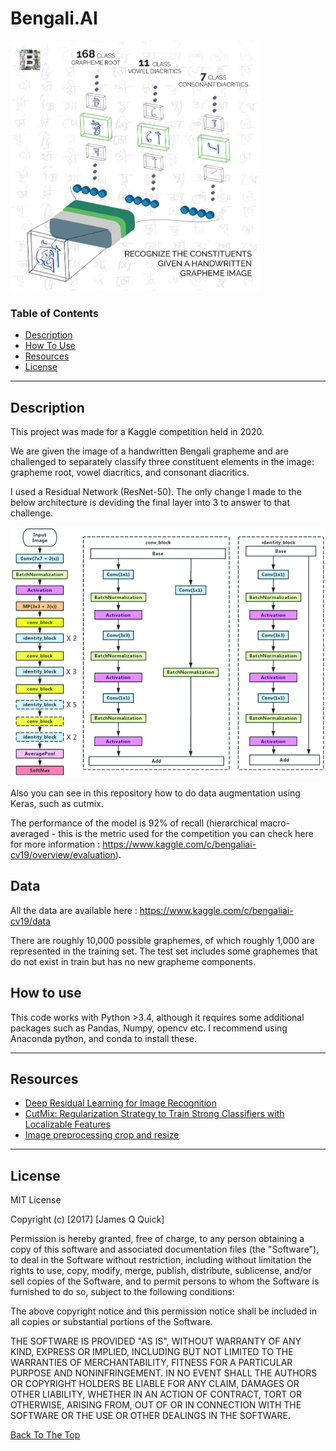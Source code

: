 # Bengali.AI

<img src="./images/intro_pic.png" width="400" height="400" />

### Table of Contents

- [Description](#description)
- [How To Use](#how-to-use)
- [Resources](#resources)
- [License](#license)

---

## Description

This project was made for a Kaggle competition held in 2020. 

We are given the image of a handwritten Bengali grapheme and are challenged to separately classify three constituent elements in the image: grapheme root, vowel diacritics, and consonant diacritics.

I used a Residual Network (ResNet-50). The only change I made to the below architecture is deviding the final layer into 3 to answer to that challenge.

<img src="./images/resnet50.png" width="600" height="400" />

Also you can see in this repository how to do data augmentation using Keras, such as cutmix.

The performance of the model is 92% of recall (hierarchical macro-averaged - this is the metric used for the competition you can check here for more information : https://www.kaggle.com/c/bengaliai-cv19/overview/evaluation).

## Data

All the data are available here : https://www.kaggle.com/c/bengaliai-cv19/data

 There are roughly 10,000 possible graphemes, of which roughly 1,000 are represented in the training set. The test set includes some graphemes that do not exist in train but has no new grapheme components.

## How to use

This code works with Python >3.4, although it requires some additional packages such as Pandas, Numpy, opencv etc. I recommend using Anaconda python, and conda to install these.

---

## Resources

- [Deep Residual Learning for Image Recognition ](https://arxiv.org/abs/1512.03385)
- [CutMix: Regularization Strategy to Train Strong Classifiers with Localizable Features](https://arxiv.org/abs/1905.04899)
- [Image preprocessing crop and resize](https://www.kaggle.com/iafoss/image-preprocessing-128x128)
---

## License

MIT License

Copyright (c) [2017] [James Q Quick]

Permission is hereby granted, free of charge, to any person obtaining a copy
of this software and associated documentation files (the "Software"), to deal
in the Software without restriction, including without limitation the rights
to use, copy, modify, merge, publish, distribute, sublicense, and/or sell
copies of the Software, and to permit persons to whom the Software is
furnished to do so, subject to the following conditions:

The above copyright notice and this permission notice shall be included in all
copies or substantial portions of the Software.

THE SOFTWARE IS PROVIDED "AS IS", WITHOUT WARRANTY OF ANY KIND, EXPRESS OR
IMPLIED, INCLUDING BUT NOT LIMITED TO THE WARRANTIES OF MERCHANTABILITY,
FITNESS FOR A PARTICULAR PURPOSE AND NONINFRINGEMENT. IN NO EVENT SHALL THE
AUTHORS OR COPYRIGHT HOLDERS BE LIABLE FOR ANY CLAIM, DAMAGES OR OTHER
LIABILITY, WHETHER IN AN ACTION OF CONTRACT, TORT OR OTHERWISE, ARISING FROM,
OUT OF OR IN CONNECTION WITH THE SOFTWARE OR THE USE OR OTHER DEALINGS IN THE
SOFTWARE.

[Back To The Top](#markdown-worksheet)

